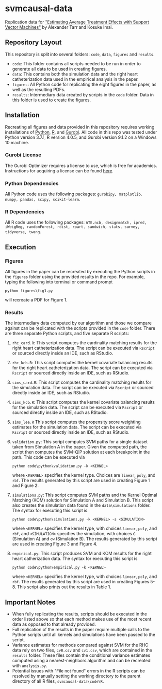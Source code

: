 # svmcausal-data
Replication data for ["Estimating Average Treatment Effects with Support Vector Machines"](https://arxiv.org/abs/2102.11926) by Alexander Tarr and Kosuke Imai.

## Repository Layout
This repository is split into several folders: ``code``, ``data``, ``figures`` and ``results``.

- ``code``: This folder contains all scripts needed to be run in order to generate all data to be used in creating figures.
- ``data``: This contains both the simulation data and the right heart catheterization data used in the empirical analysis in the paper.
- ``figures``: All Python code for replicating the eight figures in the paper, as well as the resulting PDFs.
- ``results``: Intermediary data created by scripts in the ``code`` folder. Data in this folder is used to create the figures.

## Installation
Recreating all figures and data provided in this repository requires working installations of [Python](https://www.python.org/downloads/), [R](https://cran.r-project.org/src/base/R-4/), and [Gurobi](https://www.gurobi.com/downloads/). All code in this repo was tested under Python version 3.7.1, R version 4.0.5, and Gurobi version 9.1.2 on a Windows 10 machine.

### Gurobi License
The Gurobi Optimizer requires a license to use, which is free for academics. Instructions for acquiring a license can be found [here](https://www.gurobi.com/academia/academic-program-and-licenses/).

### Python Dependencies
All Python code uses the following packages: ``gurobipy, matplotlib, numpy, pandas, scipy, scikit-learn``.

### R Dependencies
All R code uses the following packages: ``ATE.ncb, designmatch, ipred, iWeigReg, randomForest, rdist, rpart, sandwich, stats, survey, tidyverse, twang``.

## Execution

### Figures
All figures in the paper can be recreated by executing the Python scripts in the ``figures`` folder using the provided results in the repo. For example, typing the following into terminal or command prompt

    python figures\fig1.py
  
will recreate a PDF for Figure 1.

### Results
The intermediary data computed by our algorithm and those we compare against can be replicated with the scripts provided in the ``code`` folder. There are three separate Python scripts, and five separate R scripts:

1. ``rhc_card.R``: This script computes the cardinality matching results for the right heart catheterization data. The script can be executed via ``Rscript`` or sourced directly inside an IDE, such as RStudio.

2. ``rhc_kcb.R``: This script computes the kernel covariate balancing results for the right heart catheterization data. The script can be executed via ``Rscript`` or sourced directly inside an IDE, such as RStudio.

3. ``sims_card.R``: This script computes the cardinality matching results for the simulation data. The script can be executed via ``Rscript`` or sourced directly inside an IDE, such as RStudio.

4. ``sims_kcb.R``: This script computes the kernel covariate balancing results for the simulation data. The script can be executed via ``Rscript`` or sourced directly inside an IDE, such as RStudio.

5. ``sims_lee.R`` This script computes the propensity score weighting estimates for the simulation data. The script can be executed via ``Rscript`` or sourced directly inside an IDE, such as RStudio.

6. ``validation.py``: This script computes SVM paths for a single dataset taken from Simulation A in the paper. Given the computed path, the script then computes the SVM-QIP solution at each breakpoint in the path. This code can be executed via

       python code\python\validation.py -k <KERNEL>

    where ``<KERNEL>`` specifies the kernel type. Choices are ``linear``, ``poly``, and ``rbf``. The results generated by this script are used in creating Figure 1 and Figure 2.
    
7. ``simulations.py``: This script computes SVM paths and the Kernel Optimal Matching (KOM) solution for Simulation A and Simulation B. This script also creates the simulation data found in the ``data\simulations`` folder. The syntax for executing this script is
    
       python code\python\simulations.py -k <KERNEL> -s <SIMULATION>
    
    where ``<KERNEL>`` specifies the kernel type, with choices ``linear``, ``poly``, and ``rbf``, and ``<SIMULATION>`` specifies the simulation, with choices ``G`` (Simulation A) and ``cw`` (Simulation B). The results generated by this script are used in creating Figure 3 and Figure 4.

8. ``empirical.py``: This script produces SVM and KOM results for the right heart catherization data. The syntax for executing this script is

       python code\python\empirical.py -k <KERNEL>
    
    where ``<KERNEL>`` specifies the kernel type, with choices ``linear``, ``poly``, and ``rbf``. The results generated by this script are used in creating Figures 5-8. This script also prints out the results in Table 1.
    
## Important Notes

- When fully replicating the results, scripts should be executed in the order listed above so that each method makes use of the most recent data as opposed to that already provided. 
- Full replication of the results in the paper require multiple calls to the Python scripts until all kernels and simulations have been passed to the script.
- Variance estimates for methods compared against SVM for the RHC data rely on two files, ``cv0.csv`` and ``cv1.csv``, which are contained in the ``results`` folder. These files contain the conditional variance estimates computed using a nearest-neighbors algorithm and can be recreated with ``analysis.py``.
- Potential issues with "File not found" errors in the R scripts can be resolved by manually setting the working directory to the parent directory of all R files, ``svmcausal-data\code\R``.
